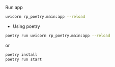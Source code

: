Run app

```bash
uvicorn rp_poetry.main:app --reload
```

* Using poetry 

```bash
poetry run uvicorn rp_poetry.main:app --reload
```

or

```bash
poetry install
poetry run start 
```